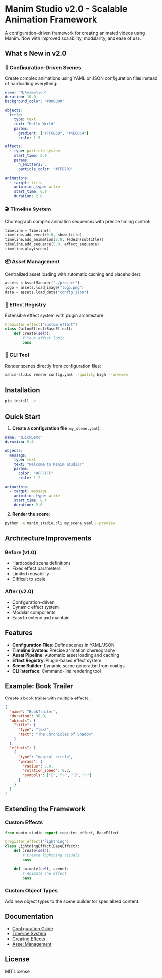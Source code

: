 # Manim Studio v2.0 - Scalable Animation Framework

A configuration-driven framework for creating animated videos using Manim. Now with improved scalability, modularity, and ease of use.

## What's New in v2.0

### 🚀 Configuration-Driven Scenes
Create complex animations using YAML or JSON configuration files instead of hardcoding everything:

```yaml
name: "MyAnimation"
duration: 10.0
background_color: "#000000"

objects:
  title:
    type: text
    text: "Hello World"
    params:
      gradient: ["#FF6B6B", "#4ECDC4"]
      scale: 1.5

effects:
  - type: particle_system
    start_time: 2.0
    params:
      n_emitters: 3
      particle_color: "#FFD700"

animations:
  - target: title
    animation_type: write
    start_time: 0.0
    duration: 2.0
```

### 🎬 Timeline System
Choreograph complex animation sequences with precise timing control:

```python
timeline = Timeline()
timeline.add_event(0.0, show_title)
timeline.add_animation(2.0, FadeIn(subtitle))
timeline.add_sequence(5.0, effect_sequence)
timeline.play(scene)
```

### 📦 Asset Management
Centralized asset loading with automatic caching and placeholders:

```python
assets = AssetManager("./project")
logo = assets.load_image("logo.png")
data = assets.load_data("config.json")
```

### 🎨 Effect Registry
Extensible effect system with plugin architecture:

```python
@register_effect("custom_effect")
class CustomEffect(BaseEffect):
    def create(self):
        # Your effect logic
        pass
```

### 🔧 CLI Tool
Render scenes directly from configuration files:

```bash
manim-studio render config.yaml --quality high --preview
```

## Installation

```bash
pip install -e .
```

## Quick Start

1. **Create a configuration file** (`my_scene.yaml`):
```yaml
name: "QuickDemo"
duration: 5.0

objects:
  message:
    type: text
    text: "Welcome to Manim Studio!"
    params:
      color: "#FFFFFF"
      scale: 1.2

animations:
  - target: message
    animation_type: write
    start_time: 0.0
    duration: 2.0
```

2. **Render the scene**:
```bash
python -m manim_studio.cli my_scene.yaml --preview
```

## Architecture Improvements

### Before (v1.0)
- Hardcoded scene definitions
- Fixed effect parameters
- Limited reusability
- Difficult to scale

### After (v2.0)
- Configuration-driven
- Dynamic effect system
- Modular components
- Easy to extend and maintain

## Features

- **Configuration Files**: Define scenes in YAML/JSON
- **Timeline System**: Precise animation choreography
- **Asset Pipeline**: Automatic asset loading and caching
- **Effect Registry**: Plugin-based effect system
- **Scene Builder**: Dynamic scene generation from configs
- **CLI Interface**: Command-line rendering tool

## Example: Book Trailer

Create a book trailer with multiple effects:

```json
{
  "name": "BookTrailer",
  "duration": 30.0,
  "objects": {
    "title": {
      "type": "text",
      "text": "The Chronicles of Shadow"
    }
  },
  "effects": [
    {
      "type": "magical_circle",
      "params": {
        "radius": 3.0,
        "rotation_speed": 0.2,
        "symbols": ["📖", "✨", "🌙", "⚔️"]
      }
    }
  ]
}
```

## Extending the Framework

### Custom Effects
```python
from manim_studio import register_effect, BaseEffect

@register_effect("lightning")
class LightningEffect(BaseEffect):
    def create(self):
        # Create lightning visuals
        pass
    
    def animate(self, scene):
        # Animate the effect
        pass
```

### Custom Object Types
Add new object types to the scene builder for specialized content.

## Documentation

- [Configuration Guide](docs/configuration.md)
- [Timeline System](docs/timeline.md)
- [Creating Effects](docs/effects.md)
- [Asset Management](docs/assets.md)

## License

MIT License